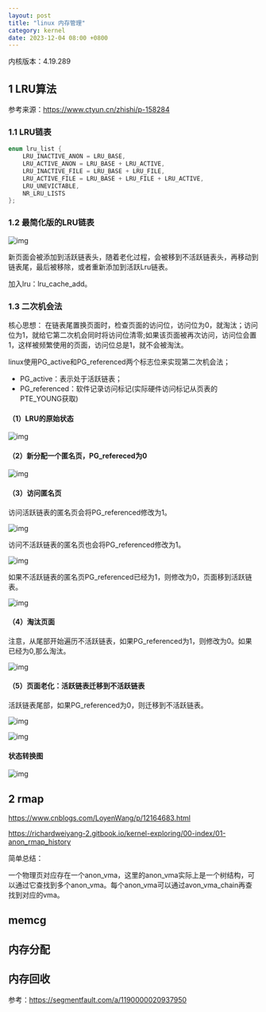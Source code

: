```yaml
---
layout: post
title: "linux 内存管理"
category: kernel
date: 2023-12-04 08:00 +0800
---
```


内核版本：4.19.289

## 1 LRU算法

参考来源：<https://www.ctyun.cn/zhishi/p-158284>

### 1.1 LRU链表

```c
enum lru_list {
	LRU_INACTIVE_ANON = LRU_BASE,
	LRU_ACTIVE_ANON = LRU_BASE + LRU_ACTIVE,
	LRU_INACTIVE_FILE = LRU_BASE + LRU_FILE,
	LRU_ACTIVE_FILE = LRU_BASE + LRU_FILE + LRU_ACTIVE,
	LRU_UNEVICTABLE,
	NR_LRU_LISTS
};
```

### 1.2 最简化版的LRU链表

![img](https://github.com/Geass-LL/draw/raw/master/github-io/lru-simple.png)

新页面会被添加到活跃链表头，随着老化过程，会被移到不活跃链表头，再移动到链表尾，最后被移除，或者重新添加到活跃Lru链表。

加入lru：lru_cache_add。

### 1.3 二次机会法

核心思想： 在链表尾置换页面时，检查页面的访问位，访问位为0，就淘汰；访问位为1，就给它第二次机会同时将访问位清零;如果该页面被再次访问，访问位会置1，这样被频繁使用的页面，访问位总是1，就不会被淘汰。

linux使用PG_active和PG_referenced两个标志位来实现第二次机会法；

* PG_active：表示处于活跃链表；
* PG_referenced：软件记录访问标记(实际硬件访问标记从页表的PTE_YOUNG获取)

#### （1）LRU的原始状态

![img](https://github.com/Geass-LL/draw/raw/master/github-io/lru-second-chance-1.png)

#### （2）新分配一个匿名页，PG_refereced为0

![img](https://github.com/Geass-LL/draw/raw/master/github-io/lru-second-chance-2.png)

#### （3）访问匿名页

访问活跃链表的匿名页会将PG_referenced修改为1。

![img](https://github.com/Geass-LL/draw/raw/master/github-io/lru-second-chance-3.png)

访问不活跃链表的匿名页也会将PG_referenced修改为1。

![img](https://github.com/Geass-LL/draw/raw/master/github-io/lru-second-chance-4.png)

如果不活跃链表的匿名页PG_referenced已经为1，则修改为0，页面移到活跃链表。

![img](https://github.com/Geass-LL/draw/raw/master/github-io/lru-second-chance-5.png)

#### （4）淘汰页面

注意，从尾部开始遍历不活跃链表，如果PG_referenced为1，则修改为0。如果已经为0,那么淘汰。

![img](https://github.com/Geass-LL/draw/raw/master/github-io/lru-second-chance-6.png)

#### （5）页面老化：活跃链表迁移到不活跃链表

活跃链表尾部，如果PG_referenced为0，则迁移到不活跃链表。

![img](https://github.com/Geass-LL/draw/raw/master/github-io/lru-second-chance-7.png)

![img](https://github.com/Geass-LL/draw/raw/master/github-io/lru-second-chance-8.png)

#### 状态转换图

![img](https://github.com/Geass-LL/draw/raw/master/github-io/lru-second-chance-9.png)

## 2 rmap

<https://www.cnblogs.com/LoyenWang/p/12164683.html>

<https://richardweiyang-2.gitbook.io/kernel-exploring/00-index/01-anon_rmap_history>

简单总结：

一个物理页对应存在一个anon_vma，这里的anon_vma实际上是一个树结构，可以通过它查找到多个anon_vma。每个anon_vma可以通过avon_vma_chain再查找到对应的vma。

## memcg

## 内存分配

## 内存回收

参考：<https://segmentfault.com/a/1190000020937950>
